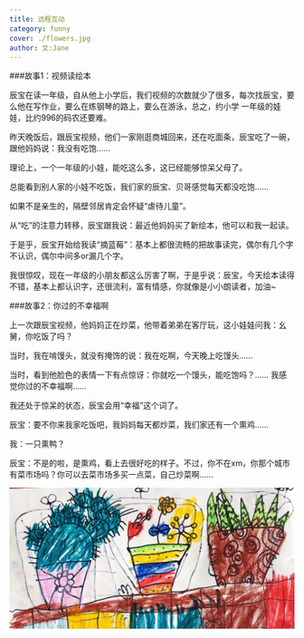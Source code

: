 ```yaml
---
title: 远程互动
category: funny
cover: ./flowers.jpg
author: 文:Jane
---
```


###故事1：视频读绘本

辰宝在读一年级，自从他上小学后，我们视频的次数就少了很多，每次找辰宝，要么他在写作业，要么在练钢琴的路上，要么在游泳，总之，约小学
一年级的娃娃，比约996的码农还要难。

昨天晚饭后，跟辰宝视频，他们一家刚逛商城回来，还在吃面条，辰宝吃了一碗，跟他妈妈说：我没有吃饱……

理论上，一个一年级的小娃，能吃这么多，这已经能够惊呆父母了。

总能看到别人家的小娃不吃饭，我们家的辰宝、贝哥感觉每天都没吃饱……

如果不是亲生的，隔壁邻居肯定会怀疑“虐待儿童”。

从“吃”的注意力转移，辰宝跟我说：最近他妈妈买了新绘本，他可以和我一起读。

于是乎，辰宝开始给我读“摘蓝莓”：基本上都很流畅的把故事读完，偶尔有几个字不认识，偶尔中间多or漏几个字。

我很惊叹，现在一年级的小朋友都这么厉害了啊，于是乎说：辰宝，今天绘本读得不错，基本上都认识字，还很流利，富有情感，你就像是小小朗读者，加油~
          


###故事2：你过的不幸福啊

上一次跟辰宝视频，他妈妈正在炒菜，他带着弟弟在客厅玩，这小娃娃问我：幺舅，你吃饭了吗？

当时，我在啃馒头，就没有掩饰的说：我在吃啊，今天晚上吃馒头……

当时，看到他脸色的表情一下有点惊讶：你就吃一个馒头，能吃饱吗？…… 我感觉你过的不幸福啊…… 

我还处于惊呆的状态，辰宝会用“幸福”这个词了。

辰宝：要不你来我家吃饭吧，我妈妈每天都炒菜，我们家还有一个熏鸡……

我：一只熏鸭？

辰宝：不是的啦，是熏鸡，看上去很好吃的样子。不过，你不在xm，你那个城市有菜市场吗？你可以去菜市场多买一点菜，自己炒菜啊……
             


![感谢贝贝提供插画"阳台小花朵"](./flowers.jpg)
